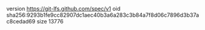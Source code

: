 version https://git-lfs.github.com/spec/v1
oid sha256:9293b1fe9cc82907dc1aec40b3a6a283c3b84a7f8d06c7896d3b37ac8cedad69
size 13776
